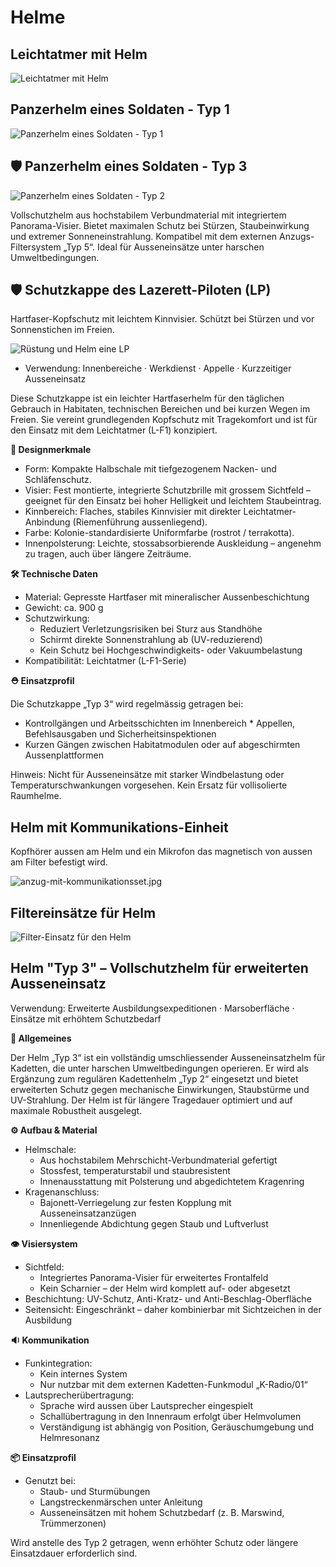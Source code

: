 # Helme

## Leichtatmer mit Helm

![Leichtatmer mit Helm](../../_images/technologie/militaerische-ausruestung/leichtatmer/leichtatmer-mit-helm.jpg)

## Panzerhelm eines Soldaten - Typ 1

![Panzerhelm eines Soldaten - Typ 1](../../_images/technologie/militaerische-ausruestung/helme/soldat-panzerhelm.jpg)

## 🛡 Panzerhelm eines Soldaten - Typ 3

![Panzerhelm eines Soldaten - Typ 2](../../_images/technologie/militaerische-ausruestung/helme/soldat-panzerhelm-typ-3.jpg)

Vollschutzhelm aus hochstabilem Verbundmaterial mit integriertem Panorama-Visier. Bietet maximalen Schutz bei Stürzen, Staubeinwirkung und extremer Sonneneinstrahlung. Kompatibel mit dem externen Anzugs-Filtersystem „Typ 5“. Ideal für Ausseneinsätze unter harschen Umweltbedingungen.

## 🛡 Schutzkappe des Lazerett-Piloten (LP)

Hartfaser-Kopfschutz mit leichtem Kinnvisier. Schützt bei Stürzen und vor Sonnenstichen im Freien.

![Rüstung und Helm eine LP](../../_images/technologie/militaerische-ausruestung/lazarett-pilot/lp-anzug.jpg)

* Verwendung: Innenbereiche · Werkdienst · Appelle · Kurzzeitiger Ausseneinsatz

Diese Schutzkappe ist ein leichter Hartfaserhelm für den täglichen Gebrauch in Habitaten, technischen Bereichen und bei kurzen Wegen im Freien. Sie vereint grundlegenden Kopfschutz mit Tragekomfort und ist für den Einsatz mit dem Leichtatmer (L-F1) konzipiert.

**🔩 Designmerkmale**

* Form: Kompakte Halbschale mit tiefgezogenem Nacken- und Schläfenschutz.
* Visier: Fest montierte, integrierte Schutzbrille mit grossem Sichtfeld – geeignet für den Einsatz bei hoher Helligkeit und leichtem Staubeintrag.
* Kinnbereich: Flaches, stabiles Kinnvisier mit direkter Leichtatmer-Anbindung (Riemenführung aussenliegend).
* Farbe: Kolonie-standardisierte Uniformfarbe (rostrot / terrakotta).
* Innenpolsterung: Leichte, stossabsorbierende Auskleidung – angenehm zu tragen, auch über längere Zeiträume.

**🛠️ Technische Daten**

* Material: Gepresste Hartfaser mit mineralischer Aussenbeschichtung
* Gewicht: ca. 900 g
* Schutzwirkung:
    * Reduziert Verletzungsrisiken bei Sturz aus Standhöhe
    * Schirmt direkte Sonnenstrahlung ab (UV-reduzierend)
    * Kein Schutz bei Hochgeschwindigkeits- oder Vakuumbelastung
* Kompatibilität: Leichtatmer (L-F1-Serie)

**⛑️ Einsatzprofil**

Die Schutzkappe „Typ 3“ wird regelmässig getragen bei:

* Kontrollgängen und Arbeitsschichten im Innenbereich * Appellen, Befehlsausgaben und Sicherheitsinspektionen
* Kurzen Gängen zwischen Habitatmodulen oder auf abgeschirmten Aussenplattformen

Hinweis:
Nicht für Ausseneinsätze mit starker Windbelastung oder Temperaturschwankungen vorgesehen. Kein Ersatz für vollisolierte Raumhelme.

## Helm mit Kommunikations-Einheit

Kopfhörer aussen am Helm und ein Mikrofon das magnetisch von aussen am Filter befestigt wird.

![anzug-mit-kommunikationsset.jpg](../../_images/technologie/militaerische-ausruestung/anzuege/anzug-mit-kommunikationsset.jpg)

## Filtereinsätze für Helm

![Filter-Einsatz für den Helm](../../_images/technologie/militaerische-ausruestung/helme/filter-einsatz.jpg)

## Helm "Typ 3" – Vollschutzhelm für erweiterten Ausseneinsatz

Verwendung: Erweiterte Ausbildungsexpeditionen · Marsoberfläche · Einsätze mit erhöhtem Schutzbedarf

**🧰 Allgemeines**

Der Helm „Typ 3“ ist ein vollständig umschliessender Ausseneinsatzhelm für Kadetten, die unter harschen Umweltbedingungen operieren. Er wird als Ergänzung zum regulären Kadettenhelm „Typ 2“ eingesetzt und bietet erweiterten Schutz gegen mechanische Einwirkungen, Staubstürme und UV-Strahlung. Der Helm ist für längere Tragedauer optimiert und auf maximale Robustheit ausgelegt.

**⚙ Aufbau & Material**

* Helmschale:
    * Aus hochstabilem Mehrschicht-Verbundmaterial gefertigt
    * Stossfest, temperaturstabil und staubresistent
    * Innenausstattung mit Polsterung und abgedichtetem Kragenring
* Kragenanschluss:
    * Bajonett-Verriegelung zur festen Kopplung mit Ausseneinsatzanzügen
    * Innenliegende Abdichtung gegen Staub und Luftverlust

**👁 Visiersystem**

* Sichtfeld:
    * Integriertes Panorama-Visier für erweitertes Frontalfeld
    * Kein Scharnier – der Helm wird komplett auf- oder abgesetzt
* Beschichtung: UV-Schutz, Anti-Kratz- und Anti-Beschlag-Oberfläche
* Seitensicht: Eingeschränkt – daher kombinierbar mit Sichtzeichen in der Ausbildung

**🔉 Kommunikation**

* Funkintegration:
    * Kein internes System
    * Nur nutzbar mit dem externen Kadetten-Funkmodul „K-Radio/01“
* Lautsprecherübertragung:
    * Sprache wird aussen über Lautsprecher eingespielt
    * Schallübertragung in den Innenraum erfolgt über Helmvolumen
    * Verständigung ist abhängig von Position, Geräuschumgebung und Helmresonanz

**📦 Einsatzprofil**

* Genutzt bei:
    * Staub- und Sturmübungen
    * Langstreckenmärschen unter Anleitung
    * Ausseneinsätzen mit hohem Schutzbedarf (z. B. Marswind, Trümmerzonen)

Wird anstelle des Typ 2 getragen, wenn erhöhter Schutz oder längere Einsatzdauer erforderlich sind.
